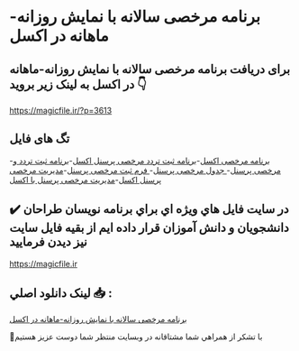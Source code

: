 # برنامه مرخصی سالانه با نمایش روزانه-ماهانه در اکسل

## برای دریافت برنامه مرخصی سالانه با نمایش روزانه-ماهانه در اکسل به لینک زیر بروید 👇

https://magicfile.ir/?p=3613

## تگ های فایل

-[برنامه مرخصی اکسل](https://magicfile.ir/product/%d8%a8%d8%b1%d9%86%d8%a7%d9%85%d9%87%d9%85%d8%b1%d8%ae%d8%b5%db%8c-%d8%b3%d8%a7%d9%84%d8%a7%d9%86%d9%87-%d8%a8%d8%a7-%d9%86%d9%85%d8%a7%db%8c%d8%b4-%d8%b1%d9%88%d8%b2%d8%a7%d9%86%d9%87-%d9%85%d8%a7%d9%87%d8%a7%d9%86%d9%87-%d8%af%d8%b1-%d8%a7%da%a9%d8%b3%d9%84/)-[برنامه ثبت تردد مرخصی پرسنل اکسل](https://magicfile.ir/product/%d8%a8%d8%b1%d9%86%d8%a7%d9%85%d9%87%d9%85%d8%b1%d8%ae%d8%b5%db%8c-%d8%b3%d8%a7%d9%84%d8%a7%d9%86%d9%87-%d8%a8%d8%a7-%d9%86%d9%85%d8%a7%db%8c%d8%b4-%d8%b1%d9%88%d8%b2%d8%a7%d9%86%d9%87-%d9%85%d8%a7%d9%87%d8%a7%d9%86%d9%87-%d8%af%d8%b1-%d8%a7%da%a9%d8%b3%d9%84/)-[برنامه ثبت تردد و مرخصی پرسنل](https://magicfile.ir/product/%d8%a8%d8%b1%d9%86%d8%a7%d9%85%d9%87%d9%85%d8%b1%d8%ae%d8%b5%db%8c-%d8%b3%d8%a7%d9%84%d8%a7%d9%86%d9%87-%d8%a8%d8%a7-%d9%86%d9%85%d8%a7%db%8c%d8%b4-%d8%b1%d9%88%d8%b2%d8%a7%d9%86%d9%87-%d9%85%d8%a7%d9%87%d8%a7%d9%86%d9%87-%d8%af%d8%b1-%d8%a7%da%a9%d8%b3%d9%84/)-[ جدول مرخصی پرسنل](https://magicfile.ir/product/%d8%a8%d8%b1%d9%86%d8%a7%d9%85%d9%87%d9%85%d8%b1%d8%ae%d8%b5%db%8c-%d8%b3%d8%a7%d9%84%d8%a7%d9%86%d9%87-%d8%a8%d8%a7-%d9%86%d9%85%d8%a7%db%8c%d8%b4-%d8%b1%d9%88%d8%b2%d8%a7%d9%86%d9%87-%d9%85%d8%a7%d9%87%d8%a7%d9%86%d9%87-%d8%af%d8%b1-%d8%a7%da%a9%d8%b3%d9%84/)-[ فرم ثبت مرخصی پرسنل](https://magicfile.ir/product/%d8%a8%d8%b1%d9%86%d8%a7%d9%85%d9%87%d9%85%d8%b1%d8%ae%d8%b5%db%8c-%d8%b3%d8%a7%d9%84%d8%a7%d9%86%d9%87-%d8%a8%d8%a7-%d9%86%d9%85%d8%a7%db%8c%d8%b4-%d8%b1%d9%88%d8%b2%d8%a7%d9%86%d9%87-%d9%85%d8%a7%d9%87%d8%a7%d9%86%d9%87-%d8%af%d8%b1-%d8%a7%da%a9%d8%b3%d9%84/)-[مدیریت مرخصی پرسنل اکسل](https://magicfile.ir/product/%d8%a8%d8%b1%d9%86%d8%a7%d9%85%d9%87%d9%85%d8%b1%d8%ae%d8%b5%db%8c-%d8%b3%d8%a7%d9%84%d8%a7%d9%86%d9%87-%d8%a8%d8%a7-%d9%86%d9%85%d8%a7%db%8c%d8%b4-%d8%b1%d9%88%d8%b2%d8%a7%d9%86%d9%87-%d9%85%d8%a7%d9%87%d8%a7%d9%86%d9%87-%d8%af%d8%b1-%d8%a7%da%a9%d8%b3%d9%84/)-[مدیریت مرخصی پرسنل با اکسل](https://magicfile.ir/product/%d8%a8%d8%b1%d9%86%d8%a7%d9%85%d9%87%d9%85%d8%b1%d8%ae%d8%b5%db%8c-%d8%b3%d8%a7%d9%84%d8%a7%d9%86%d9%87-%d8%a8%d8%a7-%d9%86%d9%85%d8%a7%db%8c%d8%b4-%d8%b1%d9%88%d8%b2%d8%a7%d9%86%d9%87-%d9%85%d8%a7%d9%87%d8%a7%d9%86%d9%87-%d8%af%d8%b1-%d8%a7%da%a9%d8%b3%d9%84/)

## ✔️ در سايت فايل هاي ويژه اي براي برنامه نويسان طراحان دانشجويان و دانش آموزان قرار داده ايم از بقيه فايل سايت نيز ديدن فرماييد

https://magicfile.ir


## لينک دانلود اصلي 📥 :

[برنامه مرخصی سالانه با نمایش روزانه-ماهانه در اکسل](https://magicfile.ir/product/%d8%a8%d8%b1%d9%86%d8%a7%d9%85%d9%87%d9%85%d8%b1%d8%ae%d8%b5%db%8c-%d8%b3%d8%a7%d9%84%d8%a7%d9%86%d9%87-%d8%a8%d8%a7-%d9%86%d9%85%d8%a7%db%8c%d8%b4-%d8%b1%d9%88%d8%b2%d8%a7%d9%86%d9%87-%d9%85%d8%a7%d9%87%d8%a7%d9%86%d9%87-%d8%af%d8%b1-%d8%a7%da%a9%d8%b3%d9%84/) 


🙏با تشکر از همراهي شما مشتاقانه در وبسایت منتظر شما دوست عزیز هستیم

